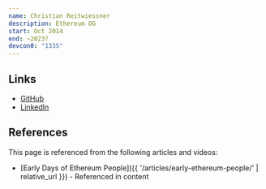 ```yaml
---
name: Christian Reitwiessner
description: Ethereum OG
start: Oct 2014
end: ~2023?
devcon0: "1335"
---
```


## Links
- [GitHub](https://github.com/chriseth)
- [LinkedIn](https://www.linkedin.com/in/dr-christian-reitwiessner-594b0982/)

## References

This page is referenced from the following articles and videos:

- [Early Days of Ethereum People]({{ '/articles/early-ethereum-people/' | relative_url }}) - Referenced in content
